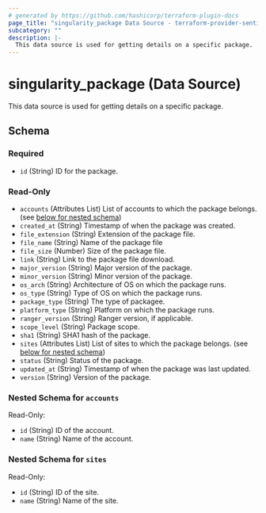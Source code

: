 ```yaml
---
# generated by https://github.com/hashicorp/terraform-plugin-docs
page_title: "singularity_package Data Source - terraform-provider-sentinelone-singularity"
subcategory: ""
description: |-
  This data source is used for getting details on a specific package.
---
```


# singularity_package (Data Source)

This data source is used for getting details on a specific package.



<!-- schema generated by tfplugindocs -->
## Schema

### Required

- `id` (String) ID for the package.

### Read-Only

- `accounts` (Attributes List) List of accounts to which the package belongs. (see [below for nested schema](#nestedatt--accounts))
- `created_at` (String) Timestamp of when the package was created.
- `file_extension` (String) Extension of the package file.
- `file_name` (String) Name of the package file
- `file_size` (Number) Size of the package file.
- `link` (String) Link to the package file download.
- `major_version` (String) Major version of the package.
- `minor_version` (String) Minor version of the package.
- `os_arch` (String) Architecture of OS on which the package runs.
- `os_type` (String) Type of OS on which the package runs.
- `package_type` (String) The type of packagee.
- `platform_type` (String) Platform on which the package runs.
- `ranger_version` (String) Ranger version, if applicable.
- `scope_level` (String) Package scope.
- `sha1` (String) SHA1 hash of the package.
- `sites` (Attributes List) List of sites to which the package belongs. (see [below for nested schema](#nestedatt--sites))
- `status` (String) Status of the package.
- `updated_at` (String) Timestamp of when the package was last updated.
- `version` (String) Version of the package.

<a id="nestedatt--accounts"></a>
### Nested Schema for `accounts`

Read-Only:

- `id` (String) ID of the account.
- `name` (String) Name of the account.


<a id="nestedatt--sites"></a>
### Nested Schema for `sites`

Read-Only:

- `id` (String) ID of the site.
- `name` (String) Name of the site.


